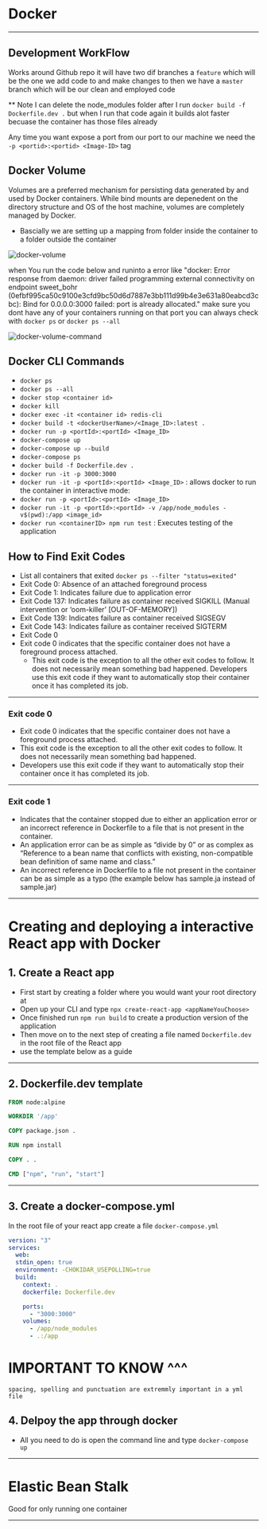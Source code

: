 # Docker

---

## Development WorkFlow

Works around Github repo it will have two dif branches a `feature` which will be the one we add code to and make changes to
then we have a `master` branch which will be our clean and employed code

\*\* Note
I can delete the node_modules folder after I run `docker build -f Dockerfile.dev .` but when I run that code again it builds alot faster becuase the container has those files already

Any time you want expose a port from our port to our machine we need the `-p <portid>:<portid> <Image-ID>` tag

## Docker Volume

Volumes are a preferred mechanism for persisting data generated by and used by Docker containers. While bind mounts are depenedent on the directory structure and OS of the host machine, volumes are completely managed by Docker.

- Bascially we are setting up a mapping from folder inside the container to a folder outside the container

![docker-volume](./images/Docker-Volume.png)

when You run the code below and runinto a error like "docker: Error response from daemon: driver failed programming external connectivity on endpoint sweet_bohr (0efbf995ca50c9100e3cfd9bc50d6d7887e3bb111d99b4e3e631a80eabcd3cbc): Bind for 0.0.0.0:3000 failed: port is already allocated."
make sure you dont have any of your containers running on that port you can always check with `docker ps` or `docker ps --all`

![docker-volume-command](./images/Docker-V-Command.png)

## Docker CLI Commands

- `docker ps`
- `docker ps --all`
- `docker stop <container id>`
- `docker kill`
- `docker exec -it <container id> redis-cli`
- `docker build -t <dockerUserName>/<Image_ID>:latest .`
- `docker run -p <portId>:<portId> <Image_ID>`
- `docker-compose up`
- `docker-compose up --build`
- `docker-compose ps `
- `docker build -f Dockerfile.dev .`
- `docker run -it -p 3000:3000 `
- `docker run -it -p <portId>:<portId> <Image_ID>` : allows docker to run the container in interactive mode:
- `docker run -p <portId>:<portId> <Image_ID>`
- `docker run -it -p <portId>:<portId> -v /app/node_modules -v$(pwd):/app <image_id>`
- `docker run <containerID> npm run test` : Executes testing of the application

## How to Find Exit Codes

- List all containers that exited
  `docker ps --filter "status=exited"`
- Exit Code 0: Absence of an attached foreground process
- Exit Code 1: Indicates failure due to application error
- Exit Code 137: Indicates failure as container received SIGKILL (Manual intervention or ‘oom-killer’ [OUT-OF-MEMORY])
- Exit Code 139: Indicates failure as container received SIGSEGV
- Exit Code 143: Indicates failure as container received SIGTERM
- Exit Code 0
- Exit code 0 indicates that the specific container does not have a foreground process attached.
  - This exit code is the exception to all the other exit codes to follow. It does not necessarily mean something bad happened.
    Developers use this exit code if they want to automatically stop their container once it has completed its job.

---

### Exit code 0

- Exit code 0 indicates that the specific container does not have a foreground process attached.
- This exit code is the exception to all the other exit codes to follow. It does not necessarily mean something bad happened.
- Developers use this exit code if they want to automatically stop their container once it has completed its job.

---

### Exit code 1

- Indicates that the container stopped due to either an application error or an incorrect reference in Dockerfile to a file that is not present in the container.
- An application error can be as simple as “divide by 0” or as complex as “Reference to a bean name that conflicts with existing, non-compatible bean definition of same name and class.”
- An incorrect reference in Dockerfile to a file not present in the container can be as simple as a typo (the example below has sample.ja instead of sample.jar)

---

# Creating and deploying a interactive React app with Docker

## 1. Create a React app

- First start by creating a folder where you would want your root directory at
- Open up your CLI and type `npx create-react-app <appNameYouChoose> `
- Once finished run `npm run build` to create a production version of the application
- Then move on to the next step of creating a file named `Dockerfile.dev` in the root file of the React app
- use the template below as a guide

---

## 2. Dockerfile.dev template

```Dockerfile
FROM node:alpine

WORKDIR '/app'

COPY package.json .

RUN npm install

COPY . .

CMD ["npm", "run", "start"]

```

---

## 3. Create a docker-compose.yml

In the root file of your react app create a file `docker-compose.yml`

```yml
version: "3"
services:
  web:
  stdin_open: true
  environment: -CHOKIDAR_USEPOLLING=true
  build:
    context: .
    dockerfile: Dockerfile.dev

    ports:
      - "3000:3000"
    volumes:
      - /app/node_modules
      - .:/app
```

# IMPORTANT TO KNOW ^^^

`spacing, spelling and punctuation are extremmly important in a yml file`

## 4. Delpoy the app through docker

- All you need to do is open the command line and type `docker-compose up`

---

# Elastic Bean Stalk

Good for only running one container

---
